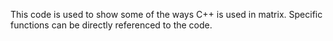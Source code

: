 This code is used to show some of the ways C++ is used in matrix.
Specific functions can be directly referenced to the code.
